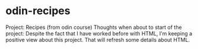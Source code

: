 # odin-recipes
Project: Recipes (from odin course)
Thoughts when about to start of the project:
    Despite the fact that I have worked before with HTML, I'm keeping a positive view about this project. That will refresh some details about HTML.
